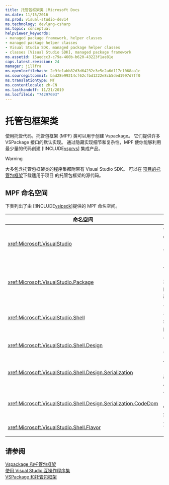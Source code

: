 ```yaml
---
title: 托管包框架类 |Microsoft Docs
ms.date: 11/15/2016
ms.prod: visual-studio-dev14
ms.technology: devlang-csharp
ms.topic: conceptual
helpviewer_keywords:
- managed package framework, helper classes
- managed package helper classes
- Visual Studio SDK, managed package helper classes
- classes [Visual Studio SDK], managed package framework
ms.assetid: 15aedcc3-c79a-460b-b620-43223f1ae81e
caps.latest.revision: 24
manager: jillfra
ms.openlocfilehash: 2e9fe1abb82d3d64232e3e5e2a6d117c1068aa1c
ms.sourcegitcommit: bad28e99214cf62cfbd1222e8cb5ded1997d7ff0
ms.translationtype: MT
ms.contentlocale: zh-CN
ms.lasthandoff: 11/21/2019
ms.locfileid: "74297693"
---
```

# <a name="managed-package-framework-classes"></a>托管包框架类
使用托管代码，托管包框架 (MPF) 类可以用于创建 Vspackage。 它们提供许多 VSPackage 接口的默认实现。 通过隐藏实现细节和复杂性，MPF 使你能够利用最少量的代码创建 [!INCLUDE[vsprvs](../includes/vsprvs-md.md)] 集成产品。  
  
> [!WARNING]
> 大多包含托管包框架类的程序集都附带有 Visual Studio SDK。 可以在 [项目的托管包框架](https://archive.codeplex.com/?p=mpfproj11)下载适用于项目 的托管包框架的源代码。  
  
## <a name="mpf-namespaces"></a>MPF 命名空间  
 下表列出了由 [!INCLUDE[vsipsdk](../includes/vsipsdk-md.md)]提供的 MPF 命名空间。  
  
|命名空间|内容|  
|----------------|--------------|  
|<xref:Microsoft.VisualStudio>|包含用于处理 COM 错误、 [!INCLUDE[vsprvs](../includes/vsprvs-md.md)] 常量和 Win32 窗口的有用类。|  
|<xref:Microsoft.VisualStudio.Package>|包含 [!INCLUDE[vsprvs](../includes/vsprvs-md.md)] 项目、编辑器和 MSBuild 的托管代码包装。|  
|<xref:Microsoft.VisualStudio.Shell>|包含可从其派生许多常见 Visual Studio 对象的实现的 MPF 基类。|  
|<xref:Microsoft.VisualStudio.Shell.Design>|包含 [!INCLUDE[vsprvs](../includes/vsprvs-md.md)] 设计器扩展。|  
|<xref:Microsoft.VisualStudio.Shell.Design.Serialization>|包含 [!INCLUDE[vsprvs](../includes/vsprvs-md.md)] 序列化设计器扩展。|  
|<xref:Microsoft.VisualStudio.Shell.Design.Serialization.CodeDom>|包含 [!INCLUDE[vsprvs](../includes/vsprvs-md.md)] CodeDom 设计器扩展。|  
|<xref:Microsoft.VisualStudio.Shell.Flavor>|支持项目子类型（也称为“风格”）。|  
  
## <a name="see-also"></a>请参阅  
 [Vspackage 和托管包框架](../misc/vspackages-and-the-managed-package-framework.md)   
 [使用 Visual Studio 互操作程序集](../extensibility/internals/using-visual-studio-interop-assemblies.md)   
 [VSPackage 和托管包框架](../misc/vspackages-and-the-managed-package-framework.md)
